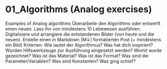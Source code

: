 # 01_Algorithms (Analog exercises)
Examples of Analog algorithms
Überarbeite den Algorithms oder entwerft einen neuen.
Lass ihn von mindestens 10 Lebewesen ausführen.
Digitalisiere und arrangiere die entstandenen Bilder (von heute und die neuen).
Erstelle einen in Markdown [M↓] formatierten Post (+ mindestens ein Bild)
Kriterien:
Wie lautet der Algorithmus?
Was hat dich inspiriert?
Wurden Hilfswerkzeuge zur Ausführung eingesetzt werden?
Womit wurde gezeichnet?
Was ist das Material?
Was ist das Format?
Was sind die Parameter/Variablen?
Was sind Konstanten?
Was ging schief?
